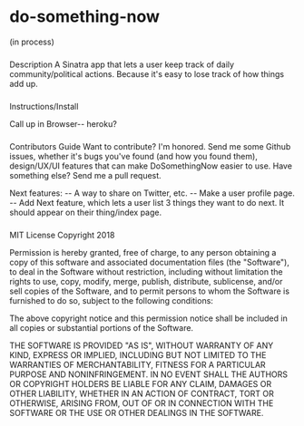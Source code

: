 # do-something-now
(in process)
###
Description
A Sinatra app that lets a user keep track of daily community/political actions. Because it's easy to lose track of how things add up.

###
Instructions/Install 

Call up in Browser-- heroku? 

###
Contributors Guide 
Want to contribute? I'm honored. Send me some Github issues, whether it's bugs you've found (and how you found them), design/UX/UI features that can make DoSomethingNow easier to use. Have something else? Send me a pull request. 

Next features: 
	-- A way to share on Twitter, etc. 
	-- Make a user profile page.
	-- Add Next feature, which lets a user list 3 things they want to do next. It should appear on their thing/index page. 
	


###
MIT License
Copyright 2018 <COPYRIGHT HOLDER>

Permission is hereby granted, free of charge, to any person obtaining a copy of this software and associated documentation files (the "Software"), to deal in the Software without restriction, including without limitation the rights to use, copy, modify, merge, publish, distribute, sublicense, and/or sell copies of the Software, and to permit persons to whom the Software is furnished to do so, subject to the following conditions:

The above copyright notice and this permission notice shall be included in all copies or substantial portions of the Software.

THE SOFTWARE IS PROVIDED "AS IS", WITHOUT WARRANTY OF ANY KIND, EXPRESS OR IMPLIED, INCLUDING BUT NOT LIMITED TO THE WARRANTIES OF MERCHANTABILITY, FITNESS FOR A PARTICULAR PURPOSE AND NONINFRINGEMENT. IN NO EVENT SHALL THE AUTHORS OR COPYRIGHT HOLDERS BE LIABLE FOR ANY CLAIM, DAMAGES OR OTHER LIABILITY, WHETHER IN AN ACTION OF CONTRACT, TORT OR OTHERWISE, ARISING FROM, OUT OF OR IN CONNECTION WITH THE SOFTWARE OR THE USE OR OTHER DEALINGS IN THE SOFTWARE.
